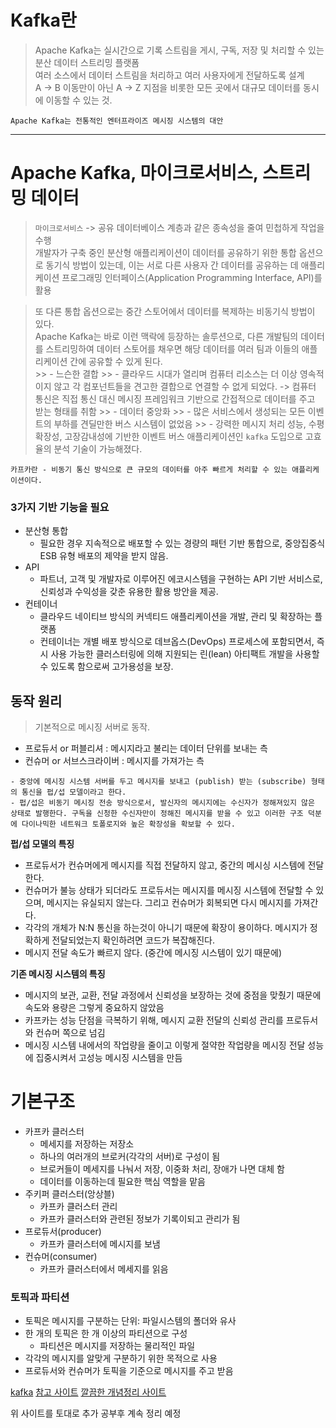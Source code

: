 # Kafka란
> Apache Kafka는 실시간으로 기록 스트림을 게시, 구독, 저장 및 처리할 수 있는 분산 데이터 스트리밍 플랫폼  
> 여러 소스에서 데이터 스트림을 처리하고 여러 사용자에게 전달하도록 설계  
> A -> B 이동만이 아닌 A -> Z 지점을 비롯한 모든 곳에서 대규모 데이터를 동시에 이동할 수 있는 것.

`Apache Kafka는 전통적인 엔터프라이즈 메시징 시스템의 대안`

---  

# Apache Kafka, 마이크로서비스, 스트리밍 데이터

> `마이크로서비스` -> 공유 데이터베이스 계층과 같은 종속성을 줄여 민첩하게 작업을 수행  
> 개발자가 구축 중인 분산형 애플리케이션이 데이터를 공유하기 위한 통합 옵션으로 동기식 방법이 있는데, 이는 서로 다른 사용자 간 데이터를 공유하는 데 애플리케이션 프로그래밍 인터페이스(Application Programming Interface, API)를 활용

> 또 다른 통합 옵션으로는 중간 스토어에서 데이터를 복제하는 비동기식 방법이 있다.  
> Apache Kafka는 바로 이런 맥락에 등장하는 솔루션으로, 다른 개발팀의 데이터를 스트리밍하여 데이터 스토어를 채우면 해당 데이터를 여러 팀과 이들의 애플리케이션 간에 공유할 수 있게 된다.  
    >> - 느슨한 결합
    >>     - 클라우드 시대가 열리며 컴퓨터 리소스는 더 이상 영속적이지 않고 각 컴포넌트들을 견고한 결합으로 연결할 수 없게 되었다. -> 컴퓨터 통신은 직접 통신 대신 메시징 프레임워크 기반으로 간접적으로 데이터를 주고 받는 형태를 취함
    >> - 데이터 중앙화
    >>      - 많은 서비스에서 생성되는 모든 이벤트의 부하를 견딜만한 버스 시스템이 없었음
    >>      - 강력한 메시지 처리 성능, 수평확장성, 고장감내성에 기반한 이벤트 버스 애플리케이션인 `kafka` 도입으로 고효율의 분석 기술이 가능해졌다.

`카프카란 - 비동기 통신 방식으로 큰 규모의 데이터를 아주 빠르게 처리할 수 있는 애플리케이션이다.`

### 3가지 기반 기능을 필요

- 분산형 통합
  - 필요한 경우 지속적으로 배포할 수 있는 경량의 패턴 기반 통합으로, 중앙집중식 ESB 유형 배포의 제약을 받지 않음.
- API
  - 파트너, 고객 및 개발자로 이루어진 에코시스템을 구현하는 API 기반 서비스로, 신뢰성과 수익성을 갖춘 유용한 활용 방안을 제공.
- 컨테이너
  - 클라우드 네이티브 방식의 커넥티드 애플리케이션을 개발, 관리 및 확장하는 플랫폼
  - 컨테이너는 개별 배포 방식으로 데브옵스(DevOps) 프로세스에 포함되면서, 즉시 사용 가능한 클러스터링에 의해 지원되는 린(lean) 아티팩트 개발을 사용할 수 있도록 함으로써 고가용성을 보장.


## 동작 원리
> 기본적으로 메시징 서버로 동작.

- 프로듀서 or 퍼블리셔 : 메시지라고 불리는 데이터 단위를 보내는 측
- 컨슈머 or 서브스크라이버 : 메시지를 가져가는 측
```
- 중앙에 메시징 시스템 서버를 두고 메시지를 보내고 (publish) 받는 (subscribe) 형태의 통신을 펍/섭 모델이라고 한다.
- 펍/섭은 비동기 메시징 전송 방식으로서, 발신자의 메시지에는 수신자가 정해져있지 않은 상태로 발행한다. 구독을 신청한 수신자만이 정해진 메시지를 받을 수 있고 이러한 구조 덕분에 다이나믹한 네트워크 토폴로지와 높은 확장성을 확보할 수 있다.
```

**펍/섭 모델의 특징**

- 프로듀서가 컨슈머에게 메시지를 직접 전달하지 않고, 중간의 메시싱 시스템에 전달한다.  
- 컨슈머가 불능 상태가 되더라도 프로듀서는 메시지를 메시징 시스템에 전달할 수 있으며, 메시지는 유실되지 않는다. 그리고 컨슈머가 회복되면 다시 메시지를 가져간다.  
- 각각의 개체가 N:N 통신을 하는것이 아니기 때문에 확장이 용이하다.
메시지가 정확하게 전달되었는지 확인하려면 코드가 복잡해진다.
- 메시지 전달 속도가 빠르지 않다. (중간에 메시징 시스템이 있기 때문에)


**기존 메시징 시스템의 특징**

- 메시지의 보관, 교환, 전달 과정에서 신뢰성을 보장하는 것에 중점을 맞췄기 때문에 속도와 용량은 그렇게 중요하지 않았음
- 카프카는 성능 단점을 극복하기 위해, 메시지 교환 전달의 신뢰성 관리를 프로듀서와 컨슈머 쪽으로 넘김
- 메시징 시스템 내에서의 작업량을 줄이고 이렇게 절약한 작업량을 메시징 전달 성능에 집중시켜서 고성능 메시징 시스템을 만듬


# 기본구조
- 카프카 클러스터
    - 메세지를 저장하는 저장소
    - 하나의 여러개의 브로커(각각의 서버)로 구성이 됨
    - 브로커들이 메세지를 나눠서 저장, 이중화 처리, 장애가 나면 대체 함
    - 데이터를 이동하는데 필요한 핵심 역할을 맡음
- 주키퍼 클러스터(앙상블)
    - 카프카 클러스터 관리
    - 카프카 클러스터와 관련된 정보가 기록이되고 관리가 됨
- 프로듀서(producer)
    - 카프카 클러스터에 메시지를 보냄
- 컨슈머(consumer)
    - 카프카 클러스터에서 메세지를 읽음


### 토픽과 파티션
- 토픽은 메시지를 구분하는 단위: 파일시스템의 폴더와 유사
- 한 개의 토픽은 한 개 이상의 파티션으로 구성
  - 파티션은 메시지를 저장하는 물리적인 파일
- 각각의 메시지를 알맞게 구분하기 위한 목적으로 사용
- 프로듀서와 컨슈머가 토픽을 기준으로 메시지를 주고 받음

[kafka](https://kafka.apache.org)
[참고 사이트](https://freedeveloper.tistory.com/category/DevOps/Kafka)
[깔끔한 개념정리 사이트](https://www.tibco.com/ko/reference-center/what-is-apache-kafka)

위 사이트를 토대로 추가 공부후 계속 정리 예정
